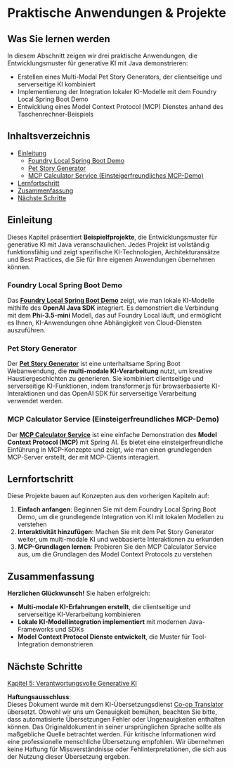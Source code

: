 <!--
CO_OP_TRANSLATOR_METADATA:
{
  "original_hash": "d45b8e2291ab1357592c904c103cbc81",
  "translation_date": "2025-07-28T10:16:28+00:00",
  "source_file": "04-PracticalSamples/README.md",
  "language_code": "de"
}
-->
# Praktische Anwendungen & Projekte

## Was Sie lernen werden
In diesem Abschnitt zeigen wir drei praktische Anwendungen, die Entwicklungsmuster für generative KI mit Java demonstrieren:
- Erstellen eines Multi-Modal Pet Story Generators, der clientseitige und serverseitige KI kombiniert
- Implementierung der Integration lokaler KI-Modelle mit dem Foundry Local Spring Boot Demo
- Entwicklung eines Model Context Protocol (MCP) Dienstes anhand des Taschenrechner-Beispiels

## Inhaltsverzeichnis

- [Einleitung](../../../04-PracticalSamples)
  - [Foundry Local Spring Boot Demo](../../../04-PracticalSamples)
  - [Pet Story Generator](../../../04-PracticalSamples)
  - [MCP Calculator Service (Einsteigerfreundliches MCP-Demo)](../../../04-PracticalSamples)
- [Lernfortschritt](../../../04-PracticalSamples)
- [Zusammenfassung](../../../04-PracticalSamples)
- [Nächste Schritte](../../../04-PracticalSamples)

## Einleitung

Dieses Kapitel präsentiert **Beispielfprojekte**, die Entwicklungsmuster für generative KI mit Java veranschaulichen. Jedes Projekt ist vollständig funktionsfähig und zeigt spezifische KI-Technologien, Architekturansätze und Best Practices, die Sie für Ihre eigenen Anwendungen übernehmen können.

### Foundry Local Spring Boot Demo

Das **[Foundry Local Spring Boot Demo](foundrylocal/README.md)** zeigt, wie man lokale KI-Modelle mithilfe des **OpenAI Java SDK** integriert. Es demonstriert die Verbindung mit dem **Phi-3.5-mini** Modell, das auf Foundry Local läuft, und ermöglicht es Ihnen, KI-Anwendungen ohne Abhängigkeit von Cloud-Diensten auszuführen.

### Pet Story Generator

Der **[Pet Story Generator](petstory/README.md)** ist eine unterhaltsame Spring Boot Webanwendung, die **multi-modale KI-Verarbeitung** nutzt, um kreative Haustiergeschichten zu generieren. Sie kombiniert clientseitige und serverseitige KI-Funktionen, indem transformer.js für browserbasierte KI-Interaktionen und das OpenAI SDK für serverseitige Verarbeitung verwendet werden.

### MCP Calculator Service (Einsteigerfreundliches MCP-Demo)

Der **[MCP Calculator Service](calculator/README.md)** ist eine einfache Demonstration des **Model Context Protocol (MCP)** mit Spring AI. Es bietet eine einsteigerfreundliche Einführung in MCP-Konzepte und zeigt, wie man einen grundlegenden MCP-Server erstellt, der mit MCP-Clients interagiert.

## Lernfortschritt

Diese Projekte bauen auf Konzepten aus den vorherigen Kapiteln auf:

1. **Einfach anfangen**: Beginnen Sie mit dem Foundry Local Spring Boot Demo, um die grundlegende Integration von KI mit lokalen Modellen zu verstehen
2. **Interaktivität hinzufügen**: Machen Sie mit dem Pet Story Generator weiter, um multi-modale KI und webbasierte Interaktionen zu erkunden
3. **MCP-Grundlagen lernen**: Probieren Sie den MCP Calculator Service aus, um die Grundlagen des Model Context Protocols zu verstehen

## Zusammenfassung

**Herzlichen Glückwunsch!** Sie haben erfolgreich:

- **Multi-modale KI-Erfahrungen erstellt**, die clientseitige und serverseitige KI-Verarbeitung kombinieren
- **Lokale KI-Modellintegration implementiert** mit modernen Java-Frameworks und SDKs
- **Model Context Protocol Dienste entwickelt**, die Muster für Tool-Integration demonstrieren

## Nächste Schritte

[Kapitel 5: Verantwortungsvolle Generative KI](../05-ResponsibleGenAI/README.md)

**Haftungsausschluss**:  
Dieses Dokument wurde mit dem KI-Übersetzungsdienst [Co-op Translator](https://github.com/Azure/co-op-translator) übersetzt. Obwohl wir uns um Genauigkeit bemühen, beachten Sie bitte, dass automatisierte Übersetzungen Fehler oder Ungenauigkeiten enthalten können. Das Originaldokument in seiner ursprünglichen Sprache sollte als maßgebliche Quelle betrachtet werden. Für kritische Informationen wird eine professionelle menschliche Übersetzung empfohlen. Wir übernehmen keine Haftung für Missverständnisse oder Fehlinterpretationen, die sich aus der Nutzung dieser Übersetzung ergeben.